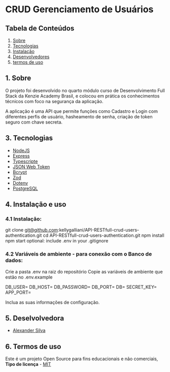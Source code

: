 # CRUD Gerenciamento de Usuários

<h2>Tabela de Conteúdos</h2>

1. [ Sobre ](#sobre)
2. [ Tecnologias](#techs)
3. [ Instalação ](#install)
4. [ Desenvolvedores ](#devs)
5. [ termos de uso ](#termos)

<a name="sobre"></a>

## 1. Sobre

O projeto foi desenvolvido no quarto módulo curso de Desenvolvimento Full Stack da Kenzie Academy Brasil, e colocou em prática os conhecimentos técnicos com foco na segurança da aplicação. 

A aplicação é uma API que permite funções como Cadastro e Login com diferentes perfis de usuário, hasheamento de senha, criação de token seguro com chave secreta.

<a name="links"></a>

<a name="techs"></a>

## 3. Tecnologias

- <a name="nodeJS" href="https://docs.nodejs.org/en/docs/" target="_blank">NodeJS</a>
- <a name="express" href="https://expressjs.com/pt-br/starter/installing.html" target="_blank">Express</a>
- <a name="Typescript" href="https://www.typescriptlang.org/docs/" target="_blank">Typescripte</a>
- <a name="jsonwebtoken" href="https://www.npmjs.com/package/jsonwebtoken" target="_blank">JSON Web Token</a>
- <a name="bcrypt" href="https://www.npmjs.com/package/bcrypt" target="_blank">Bcrypt</a>
- <a name="zod" href="https://zod.dev/" target="_blank">Zod</a>
- <a name="dotenv" href="https://www.npmjs.com/package/dotenv" target="_blank">Dotenv</a>
- <a name="postgreSQL" href="https://www.postgresql.org/docs/" target="_blank">PostgreSQL</a>

<a name="install"></a>

## 4. Instalação e uso

### 4.1 Instalação:

git clone git@github.com:kellygalliani/API-RESTfull-crud-users-authentication.git
cd API-RESTfull-crud-users-authentication.git
npm install
npm start
optional: include .env in your .gitignore

### 4.2 Variáveis de ambiente - para conexão com o Banco de dados:

Crie a pasta .env na raiz do repositório
Copie as variáveis de ambiente que estão no .env.example
  
  DB_USER=
  DB_HOST=
  DB_PASSWORD=
  DB_PORT=
  DB=
  SECRET_KEY=
  APP_PORT=

Inclua as suas informações de configuração.

<a name="devs"></a>

## 5. Deselvolvedora

- <a name="kelly" href="" target="_blank">Alexander Silva</a>

<a name="termos"></a>

## 6. Termos de uso

Este é um projeto Open Source para fins educacionais e não comerciais, **Tipo de licença** - <a name="mit" href="https://opensource.org/licenses/MIT" target="_blank">MIT</a>
